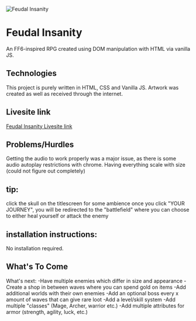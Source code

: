 ![Feudal Insanity](https://i.imgur.com/bmf6InT.png)

# Feudal Insanity
An FF6-inspired RPG created using DOM manipulation with HTML via vanilla JS.

## Technologies
This project is purely written in HTML, CSS and Vanilla JS. Artwork was created as well as received through the internet.

## Livesite link
[Feudal Insanity Livesite link](https://lmarin1197.github.io/Feudal-Insanity/TitleScreen/titlescreen.html)

## Problems/Hurdles
Getting the audio to work properly was a major issue, as there is some audio autoplay restrictions with chrome.
Having everything scale with size (could not figure out completely)

## tip: 
click the skull on the titlescreen for some ambience once you click "YOUR JOURNEY", 
you will be redirected to the "battlefield" where you can choose to 
either heal yourself or attack the enemy 

## installation instructions:
No installation required.

## What's To Come
What's next:
-Have multiple enemies which differ in size and appearance
-Create a shop in between waves where you can spend gold on items
-Add additional worlds with their own enemies
-Add an optional boss every x amount of waves that can give rare loot
-Add a level/skill system
-Add multiple "classes" (Mage, Archer, warrior etc.)
-Add multiple attributes for armor (strength, agility, luck, etc.)
